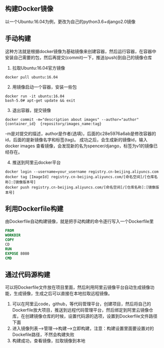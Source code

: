 ## 构建Docker镜像

以一个Ubuntu:16.04为例，更改为自己的python3.6+django2.0镜像

## 手动构建

这种方法就是根据docker镜像为基础镜像来创建容器，然后运行容器，在容器中安装自己需要的包，然后再提交(commit)一下，推送(push)到自己的镜像仓库

1. 拉取Ubuntu:16.04官方镜像
  ```shell
  docker pull ubuntu:16.04
  ```

2. 用镜像启动一个容器，安装一些包
  ```shell
  docker run -it ubuntu:16.04
  bash-5.0# apt-get update && exit
  ```

3. 退出容器，提交镜像
  ```shell
  docker commit -m="description about images" --author="author" {container_id}  {repository/images_name:tag}
  ```
-m是对提交的描述，author是作者(选填)，后面的c28e5976a6ab是修改容器的id，后面的是新镜像名字和标签(tag)。
成功之后，会生成新的镜像id，输入docker images 查看镜像，会发现新的名为spencer/django，标签为v1的镜像已经存在。

4. 推送到阿里云docker平台
  ```shell
  docker login --username=your_username registry.cn-beijing.aliyuncs.com
  docker tag [ImageId] registry.cn-beijing.aliyuncs.com/[命名空间]/[仓库名称]:[镜像版本号]
  docker push registry.cn-beijing.aliyuncs.com/[命名空间]/[仓库名称]:[镜像版本号]
  ```

## 利用Dockerfile构建
由Dockerfile自动构建镜像，就是把手动构建的命令逐行写入一个Dockerfile里
```dockerfile
FROM
WORKDIR
COPY
CD
RUN
EXPOSE 8080
CMD
```

## 通过代码源构建
可以将Dockerfile文件放在项目里面，然后利用阿里云镜像平台自动生成镜像功能，生成镜像，生成之后可以直接在本地拉取远程镜像。
1. 可以在阿里云code，github，等代码管理平台，创建项目，然后将自己的Dockerfile放大项目，推送到远程代码管理平台，然后绑定到阿里云镜像仓库，在创建镜像仓库的时候，设置代码源的选项，设置到Dockerfile文件路径下面
2. 进入镜像列表-->管理-->构建-->立即构建，注意：构建设置里面要设置对的Dockefile路径，不然会构建失败
3. 构建成功，查看镜像，拉取镜像到本地